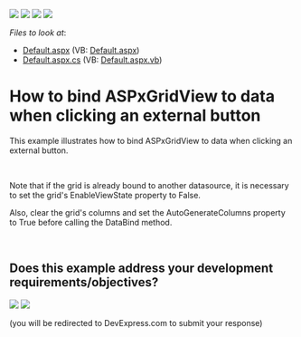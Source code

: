 <!-- default badges list -->
![](https://img.shields.io/endpoint?url=https://codecentral.devexpress.com/api/v1/VersionRange/128537891/12.1.8%2B)
[![](https://img.shields.io/badge/Open_in_DevExpress_Support_Center-FF7200?style=flat-square&logo=DevExpress&logoColor=white)](https://supportcenter.devexpress.com/ticket/details/E4427)
[![](https://img.shields.io/badge/📖_How_to_use_DevExpress_Examples-e9f6fc?style=flat-square)](https://docs.devexpress.com/GeneralInformation/403183)
[![](https://img.shields.io/badge/💬_Leave_Feedback-feecdd?style=flat-square)](#does-this-example-address-your-development-requirementsobjectives)
<!-- default badges end -->
<!-- default file list -->
*Files to look at*:

* [Default.aspx](./CS/WebSite/Default.aspx) (VB: [Default.aspx](./VB/WebSite/Default.aspx))
* [Default.aspx.cs](./CS/WebSite/Default.aspx.cs) (VB: [Default.aspx.vb](./VB/WebSite/Default.aspx.vb))
<!-- default file list end -->
# How to bind ASPxGridView to data when clicking an external button


<p>This example illustrates how to bind ASPxGridView to data when clicking an external button.</p><br />
<p>Note that if the grid is already bound to another datasource, it is necessary to set the grid's EnableViewState property to False.</p><p>Also, clear the grid's columns and set the AutoGenerateColumns property to True before calling the DataBind method.</p>

<br/>


<!-- feedback -->
## Does this example address your development requirements/objectives?

[<img src="https://www.devexpress.com/support/examples/i/yes-button.svg"/>](https://www.devexpress.com/support/examples/survey.xml?utm_source=github&utm_campaign=asp-net-web-forms-grid-bind-to-data-source-on-button-click&~~~was_helpful=yes) [<img src="https://www.devexpress.com/support/examples/i/no-button.svg"/>](https://www.devexpress.com/support/examples/survey.xml?utm_source=github&utm_campaign=asp-net-web-forms-grid-bind-to-data-source-on-button-click&~~~was_helpful=no)

(you will be redirected to DevExpress.com to submit your response)
<!-- feedback end -->
